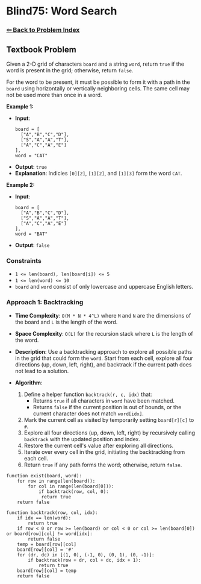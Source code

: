 # Blind75: Word Search

### [⇦ Back to Problem Index](../../index.md)

## Textbook Problem

Given a 2-D grid of characters `board` and a string `word`, return `true` if the word is present in the grid; otherwise, return `false`.

For the word to be present, it must be possible to form it with a path in the `board` using horizontally or vertically neighboring cells. The same cell may not be used more than once in a word.

**Example 1:**

-   **Input**:
    ```
    board = [
      ["A","B","C","D"],
      ["S","A","A","T"],
      ["A","C","A","E"]
    ],
    word = "CAT"
    ```
-   **Output**: `true`
-   **Explanation**: Indicies `[0][2]`, `[1][2]`, and `[1][3]` form the word `CAT`.

**Example 2:**

-   **Input**:
    ```
    board = [
      ["A","B","C","D"],
      ["S","A","A","T"],
      ["A","C","A","E"]
    ],
    word = "BAT"
    ```
-   **Output**: `false`

### Constraints

-   `1 <= len(board), len(board[i]) <= 5`
-   `1 <= len(word) <= 10`
-   `board` and `word` consist of only lowercase and uppercase English letters.

### Approach 1: Backtracking

-   **Time Complexity**: `O(M * N * 4^L)` where `M` and `N` are the dimensions of the board and `L` is the length of the word.
-   **Space Complexity**: `O(L)` for the recursion stack where `L` is the length of the word.
-   **Description**: Use a backtracking approach to explore all possible paths in the grid that could form the `word`. Start from each cell, explore all four directions (up, down, left, right), and backtrack if the current path does not lead to a solution.
-   **Algorithm**:

    1.  Define a helper function `backtrack(r, c, idx)` that:
        -   Returns `true` if all characters in `word` have been matched.
        -   Returns `false` if the current position is out of bounds, or the current character does not match `word[idx]`.
    2.  Mark the current cell as visited by temporarily setting `board[r][c]` to `#`.
    3.  Explore all four directions (up, down, left, right) by recursively calling `backtrack` with the updated position and index.
    4.  Restore the current cell's value after exploring all directions.
    5.  Iterate over every cell in the grid, initiating the backtracking from each cell.
    6.  Return `true` if any path forms the word; otherwise, return `false`.

```pseudo
function exist(board, word):
	for row in range(len(board)):
		for col in range(len(board[0])):
			if backtrack(row, col, 0):
			 return true
	return false

function backtrack(row, col, idx):
	if idx == len(word):
		return true
	if row < 0 or row >= len(board) or col < 0 or col >= len(board[0]) or board[row][col] != word[idx]:
		return false
	temp = board[row][col]
	board[row][col] = '#'
	for (dr, dc) in [(1, 0), (-1, 0), (0, 1), (0, -1)]:
		if backtrack(row + dr, col + dc, idx + 1):
			return true
	board[row][col] = temp
	return false
```
